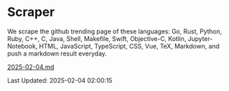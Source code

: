 # Scraper

We scrape the github trending page of these languages: Go, Rust, Python, Ruby, C++, C, Java, Shell, Makefile, Swift, Objective-C, Kotlin, Jupyter-Notebook, HTML, JavaScript, TypeScript, CSS, Vue, TeX, Markdown, and push a markdown result everyday.

[2025-02-04.md](https://github.com/cumthxy/github-trending-backup/blob/master/2025-02-04.md)

Last Updated: 2025-02-04 02:00:15